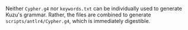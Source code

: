 Neither `Cypher.g4` nor `keywords.txt` can be individually used to generate Kuzu's grammar. Rather, the files are combined to generate `scripts/antlr4/Cypher.g4`, which is immediately digestible.
